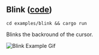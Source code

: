 ## Blink ([code](src/main.rs))

`cd examples/blink && cargo run`

Blinks the backround of the cursor.

![Blink Example Gif](../../media/blink_example.gif)